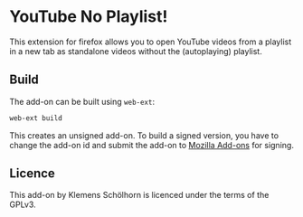 # YouTube No Playlist!

This extension for firefox allows you to open YouTube videos from a playlist
in a new tab as standalone videos without the (autoplaying) playlist.

## Build

The add-on can be built using `web-ext`:

```sh
web-ext build
```

This creates an unsigned add-on. To build a signed version, you have to change
the add-on id and submit the add-on to [Mozilla Add-ons][amo] for signing.

## Licence

This add-on by Klemens Schölhorn is licenced under the terms of the GPLv3.

[amo]: https://addons.mozilla.org/
